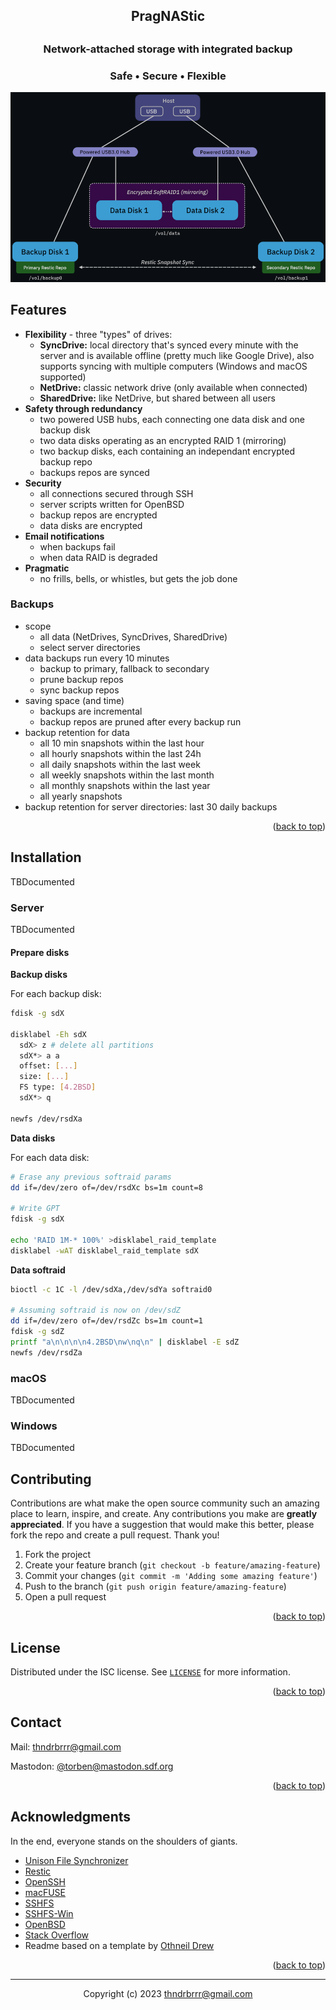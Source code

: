 <a name="readme-top"></a>

<div align="center">
<h2>PragNAStic<h2>
<h3>Network-attached storage with integrated backup</h2>
<h3>Safe • Secure • Flexible</h3>
</div>

<p align="center"><img src="docs/images/overview.png"/></p>

## Features

- **Flexibility** - three "types" of drives:
  - **SyncDrive:** local directory that's synced every minute with the server and is available offline (pretty much like Google Drive), also supports syncing with multiple computers (Windows and macOS supported)
  - **NetDrive:** classic network drive (only available when connected)
  - **SharedDrive:** like NetDrive, but shared between all users
- **Safety through redundancy**
    - two powered USB hubs, each connecting one data disk and one backup disk
    - two data disks operating as an encrypted RAID 1 (mirroring)
    - two backup disks, each containing an independant encrypted backup repo
        <!-- - makes it easy to create multiple copies of a backup: just copy the repo directory -->
    - backups repos are synced
- **Security**
  - all connections secured through SSH
  - server scripts written for OpenBSD
  - backup repos are encrypted
  - data disks are encrypted
- **Email notifications**
  - when backups fail
  - when data RAID is degraded
- **Pragmatic**
  - no frills, bells, or whistles, but gets the job done
  

### Backups

- scope
    - all data (NetDrives, SyncDrives, SharedDrive)
    - select server directories
- data backups run every 10 minutes
    - backup to primary, fallback to secondary
    - prune backup repos
    - sync backup repos
- saving space (and time)
    - backups are incremental
    - backup repos are pruned after every backup run
- backup retention for data
    - all 10 min snapshots within the last hour
    - all hourly snapshots within the last 24h
    - all daily snapshots within the last week
    - all weekly snapshots within the last month
    - all monthly snapshots within the last year
    - all yearly snapshots
- backup retention for server directories: last 30 daily backups

<p align="right">(<a href="#readme-top">back to top</a>)</p>

## Installation

TBDocumented

### Server

TBDocumented

#### Prepare disks

**Backup disks**

For each backup disk:

```sh
fdisk -g sdX

disklabel -Eh sdX
  sdX> z # delete all partitions
  sdX*> a a
  offset: [...]
  size: [...]
  FS type: [4.2BSD]
  sdX*> q

newfs /dev/rsdXa
```

**Data disks**

For each data disk:

```sh
# Erase any previous softraid params
dd if=/dev/zero of=/dev/rsdXc bs=1m count=8 

# Write GPT
fdisk -g sdX

echo 'RAID 1M-* 100%' >disklabel_raid_template
disklabel -wAT disklabel_raid_template sdX
```


**Data softraid**

```sh
bioctl -c 1C -l /dev/sdXa,/dev/sdYa softraid0

# Assuming softraid is now on /dev/sdZ
dd if=/dev/zero of=/dev/rsdZc bs=1m count=1
fdisk -g sdZ
printf "a\n\n\n\n4.2BSD\nw\nq\n" | disklabel -E sdZ
newfs /dev/rsdZa
```

### macOS

TBDocumented

### Windows

TBDocumented

## Contributing

Contributions are what make the open source community such an amazing place to learn, inspire, and create. Any contributions you make are **greatly appreciated**. If you have a suggestion that would make this better, please fork the repo and create a pull request. Thank you!

1. Fork the project
2. Create your feature branch (`git checkout -b feature/amazing-feature`)
3. Commit your changes (`git commit -m 'Adding some amazing feature'`)
4. Push to the branch (`git push origin feature/amazing-feature`)
5. Open a pull request

<p align="right">(<a href="#readme-top">back to top</a>)</p>

## License

Distributed under the ISC license. See [`LICENSE`](LICENSE) for more information.

<p align="right">(<a href="#readme-top">back to top</a>)</p>

## Contact

Mail: thndrbrrr@gmail.com

Mastodon: [@torben@mastodon.sdf.org](https://mastodon.sdf.org/@torben)

<p align="right">(<a href="#readme-top">back to top</a>)</p>


## Acknowledgments

In the end, everyone stands on the shoulders of giants.

* [Unison File Synchronizer](https://github.com/bcpierce00/unison)
* [Restic](https://restic.net/)
* [OpenSSH](https://www.openssh.com/)
* [macFUSE](https://osxfuse.github.io/)
* [SSHFS](https://github.com/osxfuse/sshfs)
* [SSHFS-Win](https://github.com/winfsp/sshfs-win)
* [OpenBSD](https://www.openbsd.org/)
* [Stack Overflow](https://stackoverflow.com/)
* Readme based on a template by [Othneil Drew](https://github.com/othneildrew)

<p align="right">(<a href="#readme-top">back to top</a>)</p>

--------

<div align="center">
Copyright (c) 2023 <a href="mailto:thndrbrrr@gmail.com">thndrbrrr@gmail.com</a>
</div>